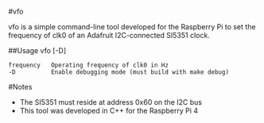 #vfo
 
vfo is a simple command-line tool developed for the Raspberry Pi to set the frequency of
clk0 of an Adafruit I2C-connected SI5351 clock.

##Usage
vfo [-D] <frequency>

	frequency 	Operating frequency of clk0 in Hz
	-D			Enable debugging mode (must build with make debug)

#Notes
* The SI5351 must reside at address 0x60 on the I2C bus
* This tool was developed in C++ for the Raspberry Pi 4


